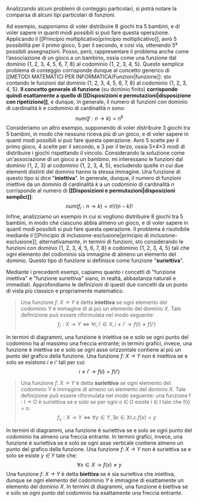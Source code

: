 Analizzando alcuni problemi di conteggio particolari, si potrà notare la comparsa di alcuni tipi particolari di funzioni.

Ad esempio, supponiamo di voler distribuire 8 giochi tra 5 bambini, e di voler sapere in quanti modi possibili si può fare questa operazione. Applicando il [[Principio moltiplicativo|principio moltiplicativo]], avrò 5 possibilità per il primo gioco, 5 per il secondo, e così via, ottenendo 5⁸ possibili assegnazioni. Posso, però, rappresentare il problema anche come l’associazione di un gioco a un bambino, ossia come una funzione dal dominio {1, 2, 3, 4, 5, 6, 7, 8} al codominio {1, 2, 3, 4, 5}. Questo semplice problema di conteggio corrisponde dunque al concetto generico di [[METODI MATEMATICI PER INFORMATICA/Funzioni|funzione]]: sto contando le funzioni dal dominio {1, 2, 3, 4, 5, 6, 7, 8} al codominio {1, 2, 3, 4, 5}. **Il concetto generale di funzione** (su dominio finito) **corrisponde quindi esattamente a quello di [[Disposizioni e permutazioni|disposizione con ripetizione]]**, e dunque, in generale, il numero di funzioni con dominio di cardinalità *k* e codominio di cardinalità *n* sono:
$$num(f: n → k) = n^k$$
Consideriamo un altro esempio, supponendo di voler distribuire 3 giochi tra 5 bambini, in modo che nessuno riceva più di un gioco, e di voler sapere in quanti modi possibili si può fare questa operazione. Avrò 5 scelte per il primo gioco, 4 scelte per il secondo, e 3 per il terzo, ossia 5×4×3 modi di distribuire i giochi rispettando il vincolo. Considerando la soluzione come un'associazione di un gioco a un bambino, mi interessano le funzioni dal dominio {1, 2, 3} al codominio {1, 2, 3, 4, 5}, escludendo quelle in cui due elementi distinti del dominio hanno la stessa immagine. Una funzione di questo tipo si dice "**iniettiva**". In generale, dunque, il numero di funzioni iniettive da un dominio di cardinalità *k* a un codominio di
cardinalità *n* corrisponde al numero di **[[Disposizioni e permutazioni|disposizioni semplici]]**:
$$num(f_i : n → k) = n!/(n-k)!$$
Infine, analizziamo un esempio in cui si vogliono distribuire 8 giochi tra 5 bambini, in modo che ciascuno abbia almeno un gioco, e di voler sapere in quanti modi possibili si può fare questa operazione. Il problema è risolvibile mediante il [[Principio di inclusione-esclusione|principio di inclusione-esclusione]]; alternativamente, in termini di funzioni, sto considerando le funzioni con dominio {1, 2, 3, 4, 5, 6, 7, 8} e codominio {1, 2, 3, 4, 5} tali che ogni elemento del codominio sia immagine di almeno un elemento del dominio. Questo tipo di funzione si definisce come funzione "**suriettiva**".

Mediante i precedenti esempi, capiamo quanto i concetti di "funzione iniettiva" e "funzione suriettiva" siano, in realtà, abbastanza naturali e immediati. Approfondiamo le definizioni di questi due concetti da un punto di vista più classico e propriamente matematico.

>Una funzione *f: X → Y* è detta **iniettiva** se ogni elemento del codominio *Y* è immagine di al più un elemento del dominio *X*. Tale definizione può essere riformulata nel modo seguente: 
$$f_i: X → Y ⇔ ∀i, i' ∈ X, i ≠ i' → f(i) ≠ f(i')$$

In termini di diagrammi, una funzione è iniettiva se e solo se ogni punto del codominio ha al massimo una freccia entrante; in termini grafici, invece, una funzione è iniettiva se e solo se ogni asse orizzontale contiene al più un punto del grafico della funzione. Una funzione *f: X → Y* non è iniettiva se e solo se esistono *i* e *i'* tali per cui:
$$i ≠ i' → f(i) = f(i')$$
>Una funzione *f: X → Y* è detta **suriettiva** se ogni elemento del codominio *Y* è immagine di almeno un elemento del dominio *X*. Tale definizione può essere riformulata nel modo seguente: una funzione f : I → O è suriettiva se e solo se per ogni o ∈ O esiste i ∈ I tale che f(i) = o.
>$$f_s: X → Y ⇔ ∀y ∈ Y, ∃x ∈ X t.c. f(x) = y$$

In termini di diagrammi, una funzione è suriettiva se e solo se ogni punto del codominio ha almeno una freccia entrante. In termini grafici, invece, una funzione è suriettiva se e solo se ogni asse verticale contiene almeno un punto del grafico della funzione. Una funzione *f: X → Y* non è suriettiva se e solo se esiste *y ∈ Y* tale che:
$$∀x ∈ X → f(x) ≠ y$$
Una funzione *f: X → Y* è detta **biettiva** se è sia suriettiva che iniettiva, dunque se ogni elemento del codominio *Y* è immagine di esattamente un elemento del dominio *X*. In termini di diagrammi, una funzione è biettiva se e solo se ogni punto del codominio ha esattamente una freccia entrante.